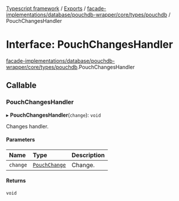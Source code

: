 [Typescript framework](../index.md) / [Exports](../modules.md) / [facade-implementations/database/pouchdb-wrapper/core/types/pouchdb](../modules/facade_implementations_database_pouchdb_wrapper_core_types_pouchdb.md) / PouchChangesHandler

# Interface: PouchChangesHandler

[facade-implementations/database/pouchdb-wrapper/core/types/pouchdb](../modules/facade_implementations_database_pouchdb_wrapper_core_types_pouchdb.md).PouchChangesHandler

## Callable

### PouchChangesHandler

▸ **PouchChangesHandler**(`change`): `void`

Changes handler.

#### Parameters

| Name | Type | Description |
| :------ | :------ | :------ |
| `change` | [`PouchChange`](facade_implementations_database_pouchdb_wrapper_core_types_pouchdb.PouchChange.md) | Change. |

#### Returns

`void`
